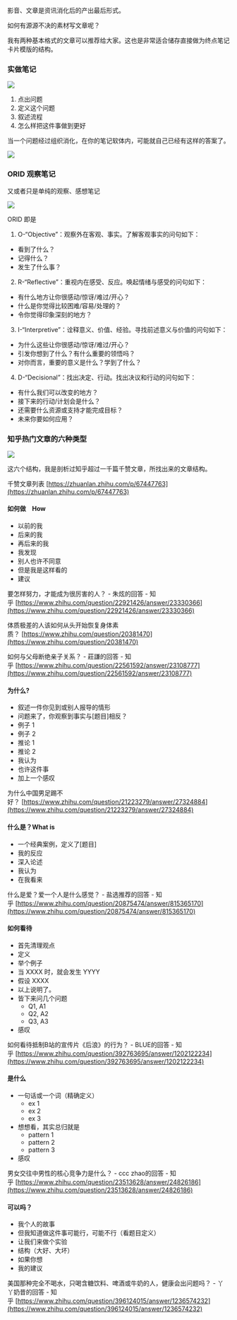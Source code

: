 影音、文章是资讯消化后的产出最后形式。

如何有源源不决的素材写文章呢？

我有两种基本格式的文章可以推荐给大家。这也是非常适合储存直接做为终点笔记卡片模版的结构。

### 实做笔记

![](images/20220909171845.png)

1. 点出问题
2. 定义这个问题
3. 叙述流程
4. 怎么样把这件事做到更好

当一个问题经过组织消化，在你的笔记软体内，可能就自己已经有这样的答案了。

![](images/20220909172040.png)

### ORID 观察笔记

又或者只是单纯的观察、感想笔记

![](images/20220909172119.png)


ORID 即是

1.  O-“Objective”：观察外在客观、事实。了解客观事实的问句如下：

-   看到了什么？
-   记得什么？
-   发生了什么事？

2.  R-“Reflective”：重视内在感受、反应。唤起情绪与感受的问句如下：

-   有什么地方让你很感动/惊讶/难过/开心？
-   什么是你觉得比较困难/容易/处理的？
-   令你觉得印象深刻的地方？

3.  I-“Interpretive”：诠释意义、价值、经验。寻找前述意义与价值的问句如下：

-   为什么这些让你很感动/惊讶/难过/开心？
-   引发你想到了什么？有什么重要的领悟吗？
-   对你而言，重要的意义是什么？学到了什么？

4.  D-“Decisional”：找出决定、行动。找出决议和行动的问句如下：

-   有什么我们可以改变的地方？
-   接下来的行动/计划会是什么？
-   还需要什么资源或支持才能完成目标？
-   未来你要如何应用？


### 知乎热门文章的六种类型



![](images/20220909172514.png)


这六个结构，我是剖析过知乎超过一千篇千赞文章，所找出来的文章结构。

千赞文章列表 [https://zhuanlan.zhihu.com/p/67447763](https://zhuanlan.zhihu.com/p/67447763)

#### [](https://github.com/xdite/speed-writing/blob/develop/2-6.md#%E5%A6%82%E4%BD%95%E5%81%9Ahow)如何做　How

-   以前的我
-   后来的我
-   再后来的我
-   我发现
-   别人也许不同意
-   但是我是这样看的
-   建议

要怎样努力，才能成为很厉害的人？ - 朱炫的回答 - 知乎 [https://www.zhihu.com/question/22921426/answer/23330366](https://www.zhihu.com/question/22921426/answer/23330366)

体质极差的人该如何从头开始恢复身体素质？ [https://www.zhihu.com/question/20381470](https://www.zhihu.com/question/20381470)

如何与父母断绝亲子关系？ - 莊謙的回答 - 知乎 [https://www.zhihu.com/question/22561592/answer/23108777](https://www.zhihu.com/question/22561592/answer/23108777)

#### [](https://github.com/xdite/speed-writing/blob/develop/2-6.md#%E4%B8%BA%E4%BB%80%E4%B9%88)为什么?

-   叙述一件你见到或别人报导的情形
-   问题来了，你观察到事实与[题目]相反？
-   例子 1
-   例子 2
-   推论 1
-   推论 2
-   我认为
-   也许这件事
-   加上一个感叹

为什么中国男足踢不好？ [https://www.zhihu.com/question/21223279/answer/27324884](https://www.zhihu.com/question/21223279/answer/27324884)

#### [](https://github.com/xdite/speed-writing/blob/develop/2-6.md#%E4%BB%80%E4%B9%88%E6%98%AFwhat-is)什么是？What is

-   一个经典案例，定义了[题目]
-   我的反应
-   深入论述
-   我认为
-   在我看来

什么是爱？爱一个人是什么感觉？ - 盐选推荐的回答 - 知乎 [https://www.zhihu.com/question/20875474/answer/815365170](https://www.zhihu.com/question/20875474/answer/815365170)

#### [](https://github.com/xdite/speed-writing/blob/develop/2-6.md#%E5%A6%82%E4%BD%95%E7%9C%8B%E5%BE%85)如何看待

-   首先清理观点
-   定义
-   举个例子
-   当 XXXX 时，就会发生 YYYY
-   假设 XXXX
-   以上说明了。
-   皆下来问几个问题
    -   Q1, A1
    -   Q2, A2
    -   Q3, A3
-   感叹

如何看待抵制B站的宣传片《后浪》的行为？ - BLUE的回答 - 知乎 [https://www.zhihu.com/question/392763695/answer/1202122234](https://www.zhihu.com/question/392763695/answer/1202122234)

#### [](https://github.com/xdite/speed-writing/blob/develop/2-6.md#%E6%98%AF%E4%BB%80%E4%B9%88)是什么

-   一句话或一个词（精确定义）
    -   ex 1
    -   ex 2
    -   ex 3
-   想想看，其实总归就是
    -   pattern 1
    -   pattern 2
    -   pattern 3
-   感叹

男女交往中男性的核心竞争力是什么？ - ccc zhao的回答 - 知乎 [https://www.zhihu.com/question/23513628/answer/24826186](https://www.zhihu.com/question/23513628/answer/24826186)

#### [](https://github.com/xdite/speed-writing/blob/develop/2-6.md#%E5%8F%AF%E4%BB%A5%E5%90%97)可以吗？

-   我个人的故事
-   但我知道做这件事可能行，可能不行（看题目定义）
-   让我们来做个实验
-   结构（大好、大坏）
-   如果你想
-   我的建议

美国那种完全不喝水，只喝含糖饮料、啤酒或牛奶的人，健康会出问题吗？ - 丫丫奶昔的回答 - 知乎 [https://www.zhihu.com/question/396124015/answer/1236574232](https://www.zhihu.com/question/396124015/answer/1236574232)